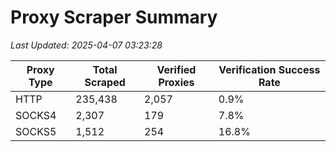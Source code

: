 # Proxy Scraper Summary

_Last Updated: 2025-04-07 03:23:28_

| Proxy Type | Total Scraped | Verified Proxies | Verification Success Rate |
|------------|--------------|------------------|--------------------------|
| HTTP | 235,438 | 2,057 | 0.9% |
| SOCKS4 | 2,307 | 179 | 7.8% |
| SOCKS5 | 1,512 | 254 | 16.8% |
